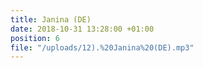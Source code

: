 ```yaml
---
title: Janina (DE)
date: 2018-10-31 13:28:00 +01:00
position: 6
file: "/uploads/12).%20Janina%20(DE).mp3"
---
```


